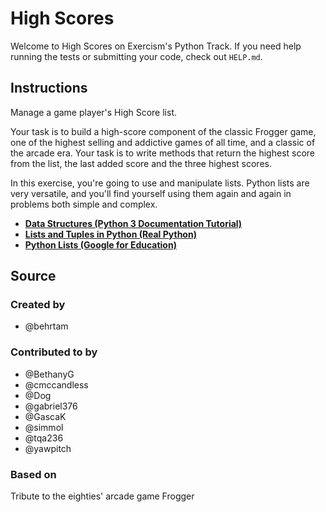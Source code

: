 # High Scores

Welcome to High Scores on Exercism's Python Track.
If you need help running the tests or submitting your code, check out `HELP.md`.

## Instructions

Manage a game player's High Score list.

Your task is to build a high-score component of the classic Frogger game, one of the highest
selling and addictive games of all time, and a classic of the arcade era. Your task is to write
methods that return the highest score from the list, the last added score and the three highest scores.

In this exercise, you're going to use and manipulate lists. Python lists are very versatile,
and you'll find yourself using them again and again in problems both simple and complex.

- [**Data Structures (Python 3 Documentation Tutorial)**](https://docs.python.org/3/tutorial/datastructures.html)
- [**Lists and Tuples in Python (Real Python)**](https://realpython.com/python-lists-tuples/)
- [**Python Lists (Google for Education)**](https://developers.google.com/edu/python/lists)

## Source

### Created by

- @behrtam

### Contributed to by

- @BethanyG
- @cmccandless
- @Dog
- @gabriel376
- @GascaK
- @simmol
- @tqa236
- @yawpitch

### Based on

Tribute to the eighties' arcade game Frogger
